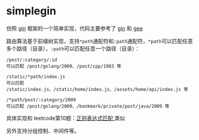 # simplegin

仿照 [gin](https://github.com/gin-gonic/gin) 框架的一个简单实现，代码主要参考了 [gin](https://github.com/gin-gonic/gin) 和 [gee](https://github.com/geektutu/7days-golang/tree/master/gee-web)

路由算法基于前缀树实现，支持`*path`通配符和`:path`通配符，`*path`可以匹配任意多个路径（目录），`:path`可以匹配任意一个路径（目录）：

```
/post/:category/:id
可以匹配 /post/golang/2009、/post/cpp/1983 等

/static/*path/index.js
可以匹配 /static/index.js、/static/home/index.js、/assets/home/api/index.js 等

/*path/post/:category/2009
可以匹配 /post/golang/2009、/bookmark/private/post/java/2009 等
```

具体实现和 leetcode第10题：[正则表达式匹配 ](https://leetcode-cn.com/problems/regular-expression-matching/)类似

另外支持分组控制、中间件等。
